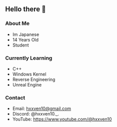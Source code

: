 ## Hello there 👋

### About Me 
- Im Japanese
- 14 Years Old
- Student
  
### Currently Learning
- C++
- Windows Kernel
- Reverse Engineering
- Unreal Engine

### Contact
- Email: hxxven10@gmail.com
- Discord: @hxxven10._.
- YouTube: https://www.youtube.com/@hxxven10


